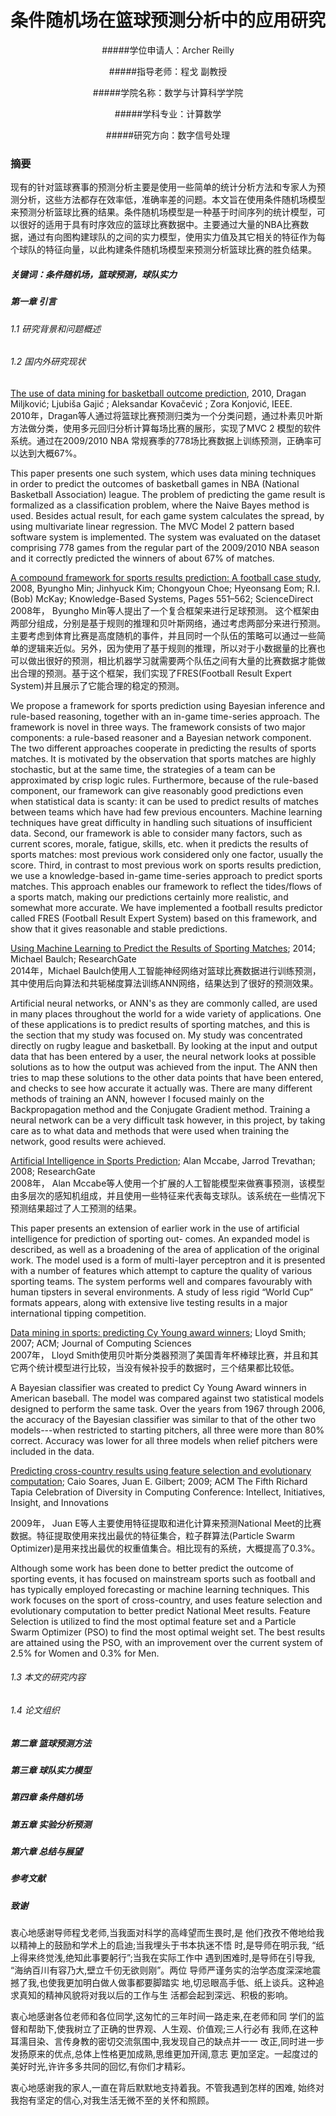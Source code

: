 # 条件随机场在篮球预测分析中的应用研究
<center>

#####学位申请人：Archer Reilly

#####指导老师：程戈 副教授

#####学院名称：数学与计算科学学院

#####学科专业：计算数学

#####研究方向：数字信号处理
</center>

### 摘要
现有的针对篮球赛事的预测分析主要是使用一些简单的统计分析方法和专家人为预测分析，这些方法都存在效率低，准确率差的问题。本文旨在使用条件随机场模型来预测分析篮球比赛的结果。条件随机场模型是一种基于时间序列的统计模型，可以很好的适用于具有时序效应的篮球比赛数据中。主要通过大量的NBA比赛数据，通过有向图构建球队的之间的实力模型，使用实力值及其它相关的特征作为每个球队的特征向量，以此构建条件随机场模型来预测分析篮球比赛的胜负结果。
##### 关键词：条件随机场，篮球预测，球队实力

<!-- ### 目录 -->
##### 第一章 引言
###### 1.1 研究背景和问题概述  
###### 1.2 国内外研究现状  
[The use of data mining for basketball outcome prediction](http://ieeexplore.ieee.org/xpl/articleDetails.jsp?tp=&arnumber=5647440&url=http%3A%2F%2Fieeexplore.ieee.org%2Fxpls%2Fabs_all.jsp%3Farnumber%3D5647440), 2010, Dragan Miljković; Ljubiša Gajić ; Aleksandar Kovačević ; Zora Konjović, IEEE.  
2010年，Dragan等人通过将篮球比赛预测归类为一个分类问题，通过朴素贝叶斯方法做分类，使用多元回归分析计算每场比赛的展形，实现了MVC 2 模型的软件系统。通过在2009/2010 NBA 常规赛季的778场比赛数据上训练预测，正确率可以达到大概67%。


This paper presents one such system, which uses data mining techniques in order to predict the outcomes of basketball games in NBA (National Basketball Association) league. The problem of predicting the game result is formalized as a classification problem, where the Naive Bayes method is used. Besides actual result, for each game system calculates the spread, by using multivariate linear regression. The MVC Model 2 pattern based software system is implemented. The system was evaluated on the dataset comprising 778 games from the regular part of the 2009/2010 NBA season and it correctly predicted the winners of about 67% of matches.

[A compound framework for sports results prediction: A football case study](http://www.sciencedirect.com/science/article/pii/S0950705108000609), 2008, Byungho Min; Jinhyuck Kim; Chongyoun Choe; Hyeonsang Eom; R.I. (Bob) McKay; Knowledge-Based Systems, Pages 551–562; ScienceDirect  
2008年， Byungho Min等人提出了一个复合框架来进行足球预测。  这个框架由两部分组成，分别是基于规则的推理和贝叶斯网络，通过考虑两部分来进行预测。主要考虑到体育比赛是高度随机的事件，并且同时一个队伍的策略可以通过一些简单的逻辑来近似。另外，因为使用了基于规则的推理，所以对于小数据量的比赛也可以做出很好的预测，相比机器学习就需要两个队伍之间有大量的比赛数据才能做出合理的预测。基于这个框架，我们实现了FRES(Football Result Expert System)并且展示了它能合理的稳定的预测。

We propose a framework for sports prediction using Bayesian inference and rule-based reasoning, together with an in-game time-series approach. The framework is novel in three ways. The framework consists of two major components: a rule-based reasoner and a Bayesian network component. The two different approaches cooperate in predicting the results of sports matches. It is motivated by the observation that sports matches are highly stochastic, but at the same time, the strategies of a team can be approximated by crisp logic rules. Furthermore, because of the rule-based component, our framework can give reasonably good predictions even when statistical data is scanty: it can be used to predict results of matches between teams which have had few previous encounters. Machine learning techniques have great difficulty in handling such situations of insufficient data. Second, our framework is able to consider many factors, such as current scores, morale, fatigue, skills, etc. when it predicts the results of sports matches: most previous work considered only one factor, usually the score. Third, in contrast to most previous work on sports results prediction, we use a knowledge-based in-game time-series approach to predict sports matches. This approach enables our framework to reflect the tides/flows of a sports match, making our predictions certainly more realistic, and somewhat more accurate. We have implemented a football results predictor called FRES (Football Result Expert System) based on this framework, and show that it gives reasonable and stable predictions.

[Using Machine Learning to Predict the Results of Sporting Matches](https://www.researchgate.net/publication/267197536_Using_Machine_Learning_to_Predict_the_Results_of_Sporting_Matches); 2014; Michael Baulch; ResearchGate  
2014年，Michael Baulch使用人工智能神经网络对篮球比赛数据进行训练预测，其中使用后向算法和共轭梯度算法训练ANN网络，结果达到了很好的预测效果。

Artificial neural networks, or ANN's as they are commonly called, are used in many places throughout the world for a wide variety of applications. One of these applications is to predict results of sporting matches, and this is the section that my study was focused on. My study was concentrated directly on rugby league and basketball. By looking at the input and output data that has been entered by a user, the neural network looks at possible solutions as to how the output was achieved from the input. The ANN then tries to map these solutions to the other data points that have been entered, and checks to see how accurate it actually was. There are many different methods of training an ANN, however I focused mainly on the Backpropagation method and the Conjugate Gradient method. Training a neural network can be a very difficult task however, in this project, by taking care as to what data and methods that were used when training the network, good results were achieved.

[Artificial Intelligence in Sports Prediction](https://www.researchgate.net/publication/220841301_Artificial_Intelligence_in_Sports_Prediction); Alan Mccabe, Jarrod Trevathan; 2008; ResearchGate  
2008年， Alan Mccabe等人使用一个扩展的人工智能模型来做赛事预测，该模型由多层次的感知机组成，并且使用一些特征来代表每支球队。该系统在一些情况下预测结果超过了人工预测的结果。

This paper presents an extension of earlier work in the use of artificial intelligence for prediction of sporting out- comes. An expanded model is described, as well as a broadening of the area of application of the original work. The model used is a form of multi-layer perceptron and it is presented with a number of features which attempt to capture the quality of various sporting teams. The system performs well and compares favourably with human tipsters in several environments. A study of less rigid “World Cup” formats appears, along with extensive live testing results in a major international tipping competition.

[Data mining in sports: predicting Cy Young award winners](http://dl.acm.org/citation.cfm?id=1229658); 	 Lloyd Smith; 2007; ACM; Journal of Computing Sciences  
2007年， Lloyd Smith使用贝叶斯分类器预测了美国青年杯棒球比赛，并且和其它两个统计模型进行比较，当没有候补投手的数据时，三个结果都比较低。

A Bayesian classifier was created to predict Cy Young Award winners in American baseball. The model was compared against two statistical models designed to perform the same task. Over the years from 1967 through 2006, the accuracy of the Bayesian classifier was similar to that of the other two models---when restricted to starting pitchers, all three were more than 80% correct. Accuracy was lower for all three models when relief pitchers were included in the data.

[Predicting cross-country results using feature selection and evolutionary computation](http://dl.acm.org/citation.cfm?id=1565809); 	Caio Soares, 	Juan E. Gilbert; 2009; ACM The Fifth Richard Tapia Celebration of Diversity in Computing Conference: Intellect, Initiatives, Insight, and Innovations  

2009年， Juan E等人主要使用特征提取和进化计算来预测National Meet的比赛数据。特征提取使用来找出最优的特征集合，粒子群算法(Particle Swarm Optimizer)是用来找出最优的权重值集合。相比现有的系统，大概提高了0.3%。

Although some work has been done to better predict the outcome of sporting events, it has focused on mainstream sports such as football and has typically employed forecasting or machine learning techniques. This work focuses on the sport of cross-country, and uses feature selection and evolutionary computation to better predict National Meet results. Feature Selection is utilized to find the most optimal feature set and a Particle Swarm Optimizer (PSO) to find the most optimal weight set. The best results are attained using the PSO, with an improvement over the current system of 2.5% for Women and 0.3% for Men.
###### 1.3 本文的研究内容  
###### 1.4 论文组织  

##### 第二章 篮球预测方法

##### 第三章 球队实力模型

##### 第四章 条件随机场

##### 第五章 实验分析预测

##### 第六章 总结与展望

##### 参考文献

##### 致谢
衷心地感谢导师程戈老师,当我面对科学的高峰望而生畏时,是
他们孜孜不倦地给我以精神上的鼓励和学术上的启迪;当我埋头于书本执迷不悟
时,是导师在明示我,
“纸上得来终觉浅,绝知此事要躬行”;当我在实际工作中
遇到困难时,是导师在引导我,
“海纳百川有容乃大,壁立千仞无欲则刚”。两位
导师严谨务实的治学态度深深地震撼了我,也使我更加明白做人做事都要脚踏实
地,切忌眼高手低、纸上谈兵。这种追求真知的精神风貌将对我以后的工作与生
活都会起到深远、积极的影响。

衷心地感谢各位老师和各位同学,这匆忙的三年时间一路走来,在老师和同
学们的监督和帮助下,使我树立了正确的世界观、人生观、价值观;三人行必有
我师,在这种耳濡目染、言传身教的密切交流氛围中,我发现自己的缺点并一一
改正,同时进一步发扬原来的优点,总体上性格更加成熟,思维更加开阔,意志
更加坚定。一起度过的美好时光,许许多多共同的回忆,有你们才精彩。

衷心地感谢我的家人,一直在背后默默地支持着我。不管我遇到怎样的困难,
始终对我抱有坚定的信心,对我生活无微不至的关怀和照顾。
